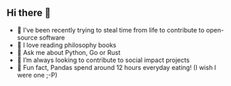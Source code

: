 ## Hi there 👋

<!--
**omkar-foss/omkar-foss** is a ✨ _special_ ✨ repository because its `README.md` (this file) appears on your GitHub profile.

Here are some ideas to get you started:

- 🔭 I’m currently working on ...
- 🌱 I’m currently learning ...
- 👯 I’m looking to collaborate on ...
- 🤔 I’m looking for help with ...
- 💬 Ask me about ...
- 📫 How to reach me: ...
- 😄 Pronouns: ...
- ⚡ Fun fact: ...
-->

- 🔭 I’ve been recently trying to steal time from life to contribute to open-source software
- 🌱 I love reading philosophy books
- 💬 Ask me about Python, Go or Rust
- 👯 I’m always looking to contribute to social impact projects
- 🐼 Fun fact, Pandas spend around 12 hours everyday eating! (I wish I were one ;-P)
